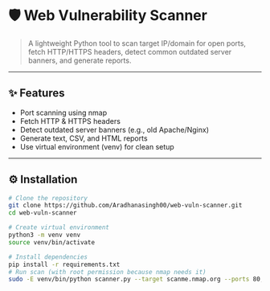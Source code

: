 # 🛡️ Web Vulnerability Scanner

> A lightweight Python tool to scan target IP/domain for open ports, fetch HTTP/HTTPS headers, detect common outdated server banners, and generate reports.

---

## ✨ **Features**
- Port scanning using nmap
- Fetch HTTP & HTTPS headers
- Detect outdated server banners (e.g., old Apache/Nginx)
- Generate text, CSV, and HTML reports
- Use virtual environment (venv) for clean setup

---

## ⚙️ **Installation**
```bash
# Clone the repository
git clone https://github.com/Aradhanasingh00/web-vuln-scanner.git
cd web-vuln-scanner

# Create virtual environment
python3 -m venv venv
source venv/bin/activate

# Install dependencies
pip install -r requirements.txt
# Run scan (with root permission because nmap needs it)
sudo -E venv/bin/python scanner.py --target scanme.nmap.org --ports 80,443
